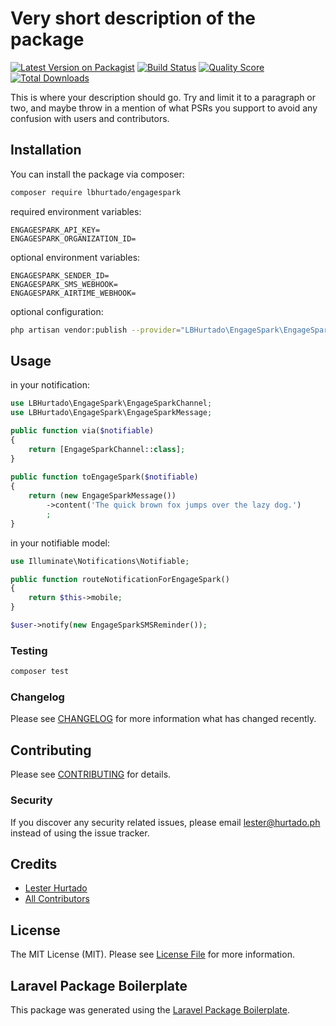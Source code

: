 # Very short description of the package

[![Latest Version on Packagist](https://img.shields.io/packagist/v/lbhurtado/engagespark.svg?style=flat-square)](https://packagist.org/packages/lbhurtado/engagespark)
[![Build Status](https://img.shields.io/travis/lbhurtado/engagespark/master.svg?style=flat-square)](https://travis-ci.org/lbhurtado/engagespark)
[![Quality Score](https://img.shields.io/scrutinizer/g/lbhurtado/engagespark.svg?style=flat-square)](https://scrutinizer-ci.com/g/lbhurtado/engagespark)
[![Total Downloads](https://img.shields.io/packagist/dt/lbhurtado/engagespark.svg?style=flat-square)](https://packagist.org/packages/lbhurtado/engagespark)

This is where your description should go. Try and limit it to a paragraph or two, and maybe throw in a mention of what PSRs you support to avoid any confusion with users and contributors.

## Installation

You can install the package via composer:

```bash
composer require lbhurtado/engagespark
```

required environment variables:

```dotenv
ENGAGESPARK_API_KEY=
ENGAGESPARK_ORGANIZATION_ID=
```

optional environment variables:

```dotenv
ENGAGESPARK_SENDER_ID=
ENGAGESPARK_SMS_WEBHOOK=
ENGAGESPARK_AIRTIME_WEBHOOK=
```

optional configuration:

```bash
php artisan vendor:publish --provider="LBHurtado\EngageSpark\EngageSparkServiceProvider"
```

## Usage

in your notification:

``` php
use LBHurtado\EngageSpark\EngageSparkChannel;
use LBHurtado\EngageSpark\EngageSparkMessage;

public function via($notifiable)
{
    return [EngageSparkChannel::class];
}
 
public function toEngageSpark($notifiable)
{
    return (new EngageSparkMessage())
        ->content('The quick brown fox jumps over the lazy dog.')
        ;
}   
```

in your notifiable model:

``` php
use Illuminate\Notifications\Notifiable;

public function routeNotificationForEngageSpark()
{
    return $this->mobile;
} 
```

``` php
$user->notify(new EngageSparkSMSReminder());
```

### Testing

``` bash
composer test
```

### Changelog

Please see [CHANGELOG](CHANGELOG.md) for more information what has changed recently.

## Contributing

Please see [CONTRIBUTING](CONTRIBUTING.md) for details.

### Security

If you discover any security related issues, please email lester@hurtado.ph instead of using the issue tracker.

## Credits

- [Lester Hurtado](https://github.com/lbhurtado)
- [All Contributors](../../contributors)

## License

The MIT License (MIT). Please see [License File](LICENSE.md) for more information.

## Laravel Package Boilerplate

This package was generated using the [Laravel Package Boilerplate](https://laravelpackageboilerplate.com).
